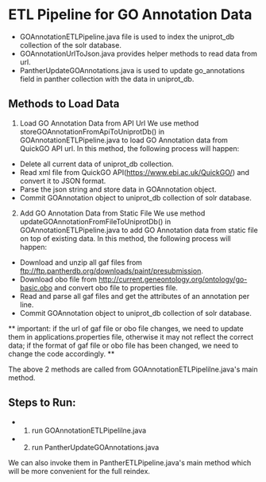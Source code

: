 # ETL Pipeline for GO Annotation Data

- GOAnnotationETLPipeline.java file is used to index the uniprot_db collection of the solr database.
- GOAnnotationUrlToJson.java provides helper methods to read data from url.
- PantherUpdateGOAnnotations.java is used to update go_annotations field in panther collection with the data in uniprot_db.

## Methods to Load Data
1. Load GO Annotation Data from API Url
We use method storeGOAnnotationFromApiToUniprotDb() in GOAnnotationETLPipeline.java to load GO Annotation data from QuickGO API url.
In this method, the following process will happen:
- Delete all current data of uniprot_db collection.
- Read xml file from QuickGO API(<https://www.ebi.ac.uk/QuickGO/>) and convert it to JSON format.
- Parse the json string and store data in GOAnnotation object.
- Commit GOAnnotation object to uniprot_db collection of solr database.

2. Add GO Annotation Data from Static File
We use method updateGOAnnotationFromFileToUniprotDb() in GOAnnotationETLPipeline.java to add GO Annotation data from static file on top of existing data.
In this method, the following process will happen:
- Download and unzip all gaf files from <ftp://ftp.pantherdb.org/downloads/paint/presubmission>.
- Download obo file from <http://current.geneontology.org/ontology/go-basic.obo> and convert obo file to properties file.
- Read and parse all gaf files and get the attributes of an annotation per line.
- Commit GOAnnotation object to uniprot_db collection of solr database.

** important: if the url of gaf file or obo file changes, we need to update them in applications.properties file, otherwise it may not reflect the correct data; if the format of gaf file or obo file has been changed, we need to change the code accordingly. **

The above 2 methods are called from GOAnnotationETLPipelilne.java's main method.

## Steps to Run:
- 1. run GOAnnotationETLPipelilne.java
- 2. run PantherUpdateGOAnnotations.java

We can also invoke them in PantherETLPipeline.java's main method which will be more convenient for the full reindex.
